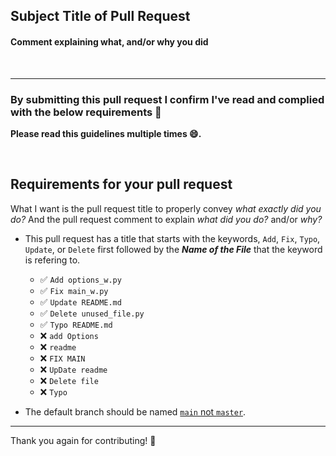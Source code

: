 ## Subject Title of Pull Request  

#### Comment explaining what, and/or why you did

<br>

---

### By submitting this pull request I confirm I've read and complied with the below requirements 🖖

**Please read this guidelines multiple times 😄.**

<br>

## Requirements for your pull request

What I want is the pull request title to properly convey _what exactly did you do?_ And the pull request comment to explain _what did you do?_ and/or _why?_

- This pull request has a title that starts with the keywords, `Add`, `Fix`, `Typo`, `Update`, or `Delete` first followed by the **_Name of the File_** that the keyword is refering to.

  - ✅ `Add options_w.py`
  - ✅ `Fix main_w.py`
  - ✅ `Update README.md`
  - ✅ `Delete unused_file.py`
  - ✅ `Typo README.md`
  - ❌ `add Options`
  - ❌ `readme`
  - ❌ `FIX MAIN`
  - ❌ `UpDate readme`
  - ❌ `Delete file`
  - ❌ `Typo`

- The default branch should be named [`main` not `master`](https://www.zdnet.com/article/github-to-replace-master-with-alternative-term-to-avoid-slavery-references/).

---

Thank you again for contributing! 🎉